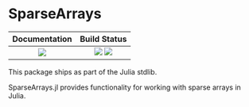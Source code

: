 # SparseArrays

| **Documentation**                                                 | **Build Status**                                                                                |
|:-----------------------------------------------------------------:|:-----------------------------------------------------------------------------------------------:|
|  [![][docs-img]][docs-url] | [![][ci-img]][ci-url] [![][codecov-img]][codecov-url] |

[docs-img]: https://img.shields.io/badge/docs-blue.svg
[docs-url]: https://sparsearrays.juliasparse.org/dev/

[docs-v1-img]: https://img.shields.io/badge/docs-v1-blue.svg
[docs-v1-url]: https://sparsearrays.juliasparse.org/v1/

[ci-img]: https://github.com/JuliaLang/sparsearrays.jl/workflows/CI/badge.svg?branch=main
[ci-url]: https://github.com/JuliaLang/sparsearrays.jl/actions?query=workflow%3A%22CI%22

[codecov-img]: https://codecov.io/gh/JuliaLang/sparsearrays.jl/branch/main/graph/badge.svg
[codecov-url]: https://codecov.io/gh/JuliaLang/sparsearrays.jl

This package ships as part of the Julia stdlib.

SparseArrays.jl provides functionality for working with sparse arrays in Julia.


